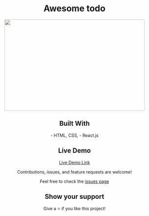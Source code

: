 <h1 align="center"> Awesome todo </h1>

<p align="center">
  <img width="460" height="300" src="https://media.giphy.com/media/CbZ5jIX5QMSIW9hZaa/giphy.gif">
</p>


<h2 align="center">Built With</h2>

<p align="center">
- HTML, CSS,
- React.js
</p>

<h2 align="center">Live Demo</h2>

<p align="center">
<a align="center" href="https://vlads-todo.herokuapp.com/">
Live Demo Link
</a>
</p>

<p align="center">
Contributions, issues, and feature requests are welcome!
</p>

<p align="center">
  Feel free to check the
  <a href="https://github.com/danilovxp/todo-react/issues/new/choose">
     issues page
  </a>
</p>

<h2 align="center">Show your support</h2>

<p align="center">
Give a ⭐️ if you like this project!
</p>
